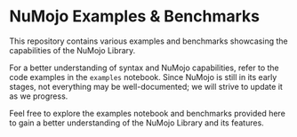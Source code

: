 # NuMojo Examples & Benchmarks

This repository contains various examples and benchmarks showcasing the capabilities of the NuMojo Library.

For a better understanding of syntax and NuMojo capabilities, refer to the code examples in the `examples` notebook. Since NuMojo is still in its early stages, not everything may be well-documented; we will strive to update it as we progress.

Feel free to explore the examples notebook and benchmarks provided here to gain a better understanding of the NuMojo Library and its features.
